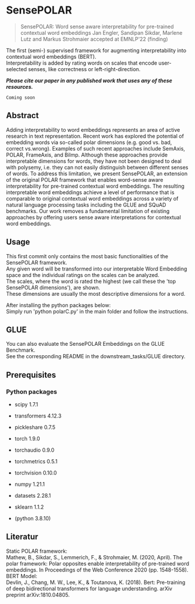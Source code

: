 # SensePOLAR
> SensePOLAR: Word sense aware interpretability for pre-trained contextual word embeddings Jan Engler, Sandipan Sikdar, Marlene Lutz and Markus Strohmaier accepted at EMNLP'22 (finding)

The first (semi-) supervised framework for augmenting interpretability into contextual word embeddings (BERT).  
Interpretability is added by rating words on scales that encode user-selected senses, like correctness or left-right-direction.

***Please cite our paper in any published work that uses any of these resources.***
~~~
Coming soon
~~~

## Abstract
Adding interpretability to word embeddings represents an area of active research in text representation. Recent work has explored the potential of embedding words via so-called polar dimensions (e.g. good vs. bad, correct vs.wrong). Examples of such recent approaches include SemAxis, POLAR, FrameAxis, and BiImp. Although these approaches provide interpretable dimensions for words, they have not been designed to deal with polysemy, i.e. they can not easily distinguish between different senses of words. To address this limitation, we present SensePOLAR, an extension of the original POLAR framework that enables word-sense aware interpretability for pre-trained contextual word embeddings. The resulting interpretable word embeddings achieve a level of performance that is comparable to original contextual word embeddings across a variety of natural language processing tasks including the GLUE and SQuAD benchmarks. Our work removes a fundamental limitation of existing
approaches by offering users sense aware interpretations for contextual word embeddings.



## Usage
This first commit only contains the most basic functionalities of the SensePOLAR framework.  
Any given word will be transformed into our interpretable Word Embedding space and the individual ratings on the scales can be analyzed.  
The scales, where the word is rated the highest (we call these the 'top SensePOLAR dimensions'), are shown.  
These dimensions are usually the most descriptive dimensions for a word.  

After installing the python packages below:  
Simply run 'python polarC.py' in the main folder and follow the instructions.


## GLUE
You can also evaluate the SensePOLAR Embeddings on the GLUE Benchmark.  
See the corresponding README in the downstream_tasks/GLUE directory.

## Prerequisites
### Python packages
* scipy 1.7.1
* transformers 4.12.3
* pickleshare 0.7.5
* torch 1.9.0
* torchaudio 0.9.0
* torchmetrics 0.5.1
* torchvision 0.10.0
* numpy 1.21.1
* datasets 2.28.1
* sklearn 1.1.2

* (python 3.8.10)



## Literatur
Static POLAR framework:  
Mathew, B., Sikdar, S., Lemmerich, F., & Strohmaier, M. (2020, April). The polar framework: Polar opposites enable interpretability of pre-trained word embeddings. In Proceedings of the Web Conference 2020 (pp. 1548-1558).
BERT Model:  
Devlin, J., Chang, M. W., Lee, K., & Toutanova, K. (2018). Bert: Pre-training of deep bidirectional transformers for language understanding. arXiv preprint arXiv:1810.04805.
